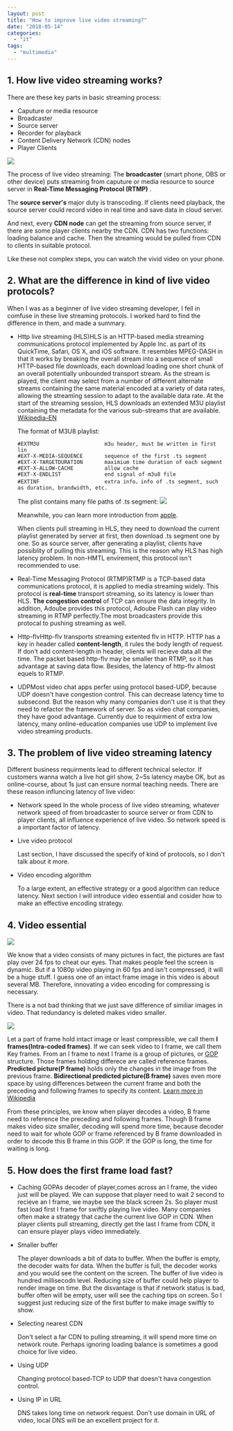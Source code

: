 ```yaml
---
layout: post
title: "How to improve live video streaming?"
date: "2018-05-14"
categories: 
  - "it"
tags: 
  - "multimedia"
---
```


## 1\. How live video streaming works?

There are these key parts in basic streaming process:

- Caputure or media resource
- Broadcaster
- Source server
- Recorder for playback
- Content Delivery Network (CDN) nodes
- Player Clients

![](/assets/img/images/streaming-structure-300x146.png)

The process of live video streaming: The **broadcaster** (smart phone, OBS or other device) puts streaming from caputure or media resource to source server in **Real-Time Messaging Protocol (RTMP)** .

The **source server's** major duty is transcoding. If clients need playback, the source server could record video in real time and save data in cloud server.

And next, every **CDN node** can get the streaming from source server, if there are some player clients nearby the CDN. CDN has two functions: loading balance and cache. Then the streaming would be pulled from CDN to clients in suitable protocol.

Like these not complex steps, you can watch the vivid video on your phone.

## 2\. What are the difference in kind of live video protocols?

When I was as a beginner of live video streaming developer, I fell in comfuse in these live streaming protocols. I worked hard to find the difference in them, and made a summary.

- Http live streaming (HLS)HLS is an HTTP-based media streaming communications protocol implemented by Apple Inc. as part of its QuickTime, Safari, OS X, and iOS software. It resembles MPEG-DASH in that it works by breaking the overall stream into a sequence of small HTTP-based file downloads, each download loading one short chunk of an overall potentially unbounded transport stream. As the stream is played, the client may select from a number of different alternate streams containing the same material encoded at a variety of data rates, allowing the streaming session to adapt to the available data rate. At the start of the streaming session, HLS downloads an extended M3U playlist containing the metadata for the various sub-streams that are available. [Wikipedia-EN](https://en.wikipedia.org/wiki/HTTP_Live_Streaming#cite_note-2)
    
    The format of M3U8 playlist:
    
    ```
    #EXTM3U                     m3u header, must be written in first lin
    #EXT-X-MEDIA-SEQUENCE       sequence of the first .ts segment
    #EXT-X-TARGETDURATION       maximium time duration of each segment
    #EXT-X-ALLOW-CACHE          allow cache
    #EXT-X-ENDLIST              end signal of m3u8 file 
    #EXTINF                     extra info，info of .ts segment, such as duration, brandwidth, etc.
    
    ```
    
    The plist contains many file paths of .ts segment: ![](/assets/img/images/1557224-a91914eb838992d7.jpg)
    
    Meanwhile, you can learn more introduction from [apple](https://developer.apple.com/library/content/documentation/NetworkingInternet/Conceptual/StreamingMediaGuide/Introduction/Introduction.html).
    
    When clients pull streaming in HLS, they need to download the current playlist generated by server at first, then download .ts segment one by one. So as source server, after generating a playlist, clients have possiblity of pulling this streaming. This is the reason why HLS has high latency problem. In non-HMTL envirement, this protocol isn't recommended to use.
- Real-Time Messaging Protocol (RTMP)RTMP is a TCP-based data communications protocol, it is applied to media streaming widely. This protocol is **real-time** transport streaming, so its latency is lower than HLS. **The congestion control** of TCP can ensure the data integrity. In addition, Adoube provides this protocol, Adoube Flash can play video streaming in RTMP perfectly.The most broadcasters provide this protocal to pushing streaming as well.
- Http-flvHttp-flv transports streaming extented flv in HTTP. HTTP has a key in header called **content-length**, it rules the body length of request. If don't add content-length in header, clients will recieve data all the time. The packet based http-flv may be smaller than RTMP, so it has advantage at saving data flow. Besides, the latency of http-flv almost equels to RTMP.
- UDPMost video chat apps perfer using protocol based-UDP, because UDP doesn't have congestion control. This can decrease latency time to subsecond. But the reason why many companies don't use it is that they need to refactor the framework of server. So as video chat companies, they have good advantage. Currently due to requirment of extra low latency, many online-education companies use UDP to implement live video streaming products.

## 3\. The problem of live video streaming latency

Different business requirments lead to different technical selector. If customers wanna watch a live hot girl show, 2~5s latency maybe OK, but as online-course, about 1s just can ensure normal teaching needs. There are these reason influncing latency of live video:

- Network speed In the whole process of live video streaming, whatever network speed of from broadcaster to source server or from CDN to player clients, all influence experience of live video. So network speed is a important factor of latency.
- Live video protocol
    
    Last section, I have discussed the specify of kind of protocols, so I don't talk about it more.
- Video encoding algorithm
    
    To a large extent, an effective strategy or a good algorithm can reduce latency. Next section I will introduce video essential and cosider how to make an effective encoding strategy.

## 4\. Video essential

![](/assets/img/images/1557224-aae5b986ecab60ab.jpg)

We know that a video consists of many pictures in fact, the pictures are fast play over 24 fps to cheat our eyes. That makes people feel the screen is dynamic. But if a 1080p video playing in 60 fps and isn't compressed, it will be a huge stuff. I guess one of an intact frame image in this video is about several MB. Therefore, innovating a video encoding for compressing is necessary.

There is a not bad thinking that we just save difference of similiar images in video. That redundancy is deleted makes video smaller.

![](/assets/img/images/1557224-db58d985e4b82af6.jpg)

Let a part of frame hold intact image or least compressible, we call them **I frames(Intra-coded frames)**. If we can seek video to I frame, we call them Key frames. From an I frame to next I frame is a group of pictures, or [GOP](https://en.wikipedia.org/wiki/Group_of_pictures) structure. Those frames holding differece are called reference frames. **Predicted picture(P frame)** holds only the changes in the image from the previous frame. **Bidirectional predicted picture(B frame)** saves even more space by using differences between the current frame and both the preceding and following frames to specify its content. [Learn more in Wikipedia](https://en.wikipedia.org/wiki/Video_compression_picture_types)

From these principles, we know when player decodes a video, B frame need to reference the preceding and following frames. Though B frame makes video size smaller, decoding will spend more time, because decoder need to wait for whole GOP or frame referenced by B frame downloaded in order to decode this B frame in this GOP. If the GOP is long, the time for waiting is long.

## 5\. How does the first frame load fast?

- Caching GOPAs decoder of player,comes across an I frame, the video just will be played. We can suppose that player need to wait 2 second to recieve an I frame, we maybe see the black screen 2s. So player must fast load first I frame for swiftly playing live video. Many companies often make a strategy that cache the current live GOP in CDN. When player clients pull streaming, directly get the last I frame from CDN, it can ensure player plays video immediately.
- Smaller buffer
    
    The player downloads a bit of data to buffer. When the buffer is empty, the decoder waits for data. When the buffer is full, the decoder works and you would see the content on the screen. The buffer of live video is hundred millisecodn level. Reducing size of buffer could help player to render image on time. But the disvantage is that if network status is bad, buffer often will be empty, user will see the caching tips on screen. So I suggest just reducing size of the first buffer to make image swiftly to show.
- Selecting nearest CDN
    
    Don't select a far CDN to pulling streaming, it will spend more time on network route. Perhaps ignoring loading balance is sometimes a good choice for live video.
- Using UDP
    
    Changing protocol based-TCP to UDP that doesn't hava congestion control.
- Using IP in URL
    
    DNS takes long time on network request. Don't use domain in URL of video, local DNS will be an excellent project for it.
